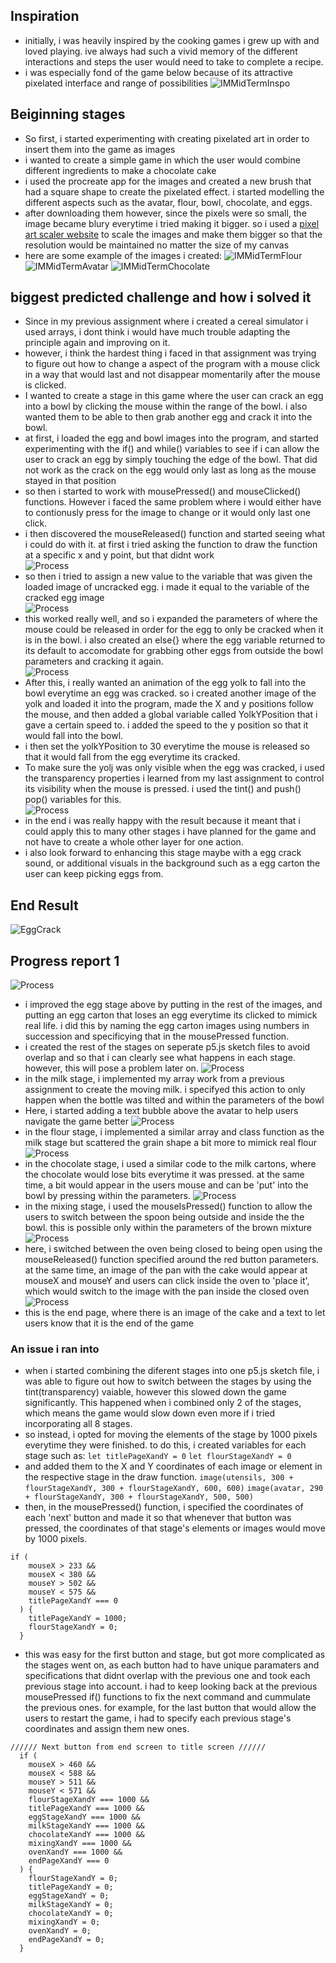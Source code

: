 ## Inspiration
- initially, i was heavily inspired by the cooking games i grew up with and loved playing. ive always had such a vivid memory of the different interactions and steps the user would need to take to complete a recipe.
- i was especially fond of the game below because of its attractive pixelated interface and range of possibilities
![IMMidTermInspo](IMMidTermInspo.jpeg)
## Beiginning stages
- So first, i started experimenting with creating pixelated art in order to insert them into the game as images
- i wanted to create a simple game in which the user would combine different ingredients to make a chocolate cake
- i used the procreate app for the images and created a new brush that had a square shape to create the pixelated effect. i started modelling the different aspects such as the avatar, flour, bowl, chocolate, and eggs.
- after downloading them however, since the pixels were so small, the image became blury everytime i tried making it bigger. so i used a [pixel art scaler website](https://yal.cc/r/19/upscale/) to scale the images and make them bigger so that the resolution would be maintained no matter the size of my canvas
- here are some example of the images i created:
![IMMidTermFlour](IMG_0807(1).png)
![IMMidTermAvatar](IMG_0804(1).png)
![IMMidTermChocolate](IMG_0805(1).png)
## biggest predicted challenge and how i solved it
- Since in my previous assignment where i created a cereal simulator i used arrays, i dont think i would have much trouble adapting the principle again and improving on it. 
- however, i think the hardest thing i faced in that assignment was trying to figure out how to change a aspect of the program with a mouse click in a way that would last and not disappear momentarily after the mouse is clicked.
- I wanted to create a stage in this game where the user can crack an egg into a bowl by clicking the mouse within the range of the bowl. i also wanted them to be able to then grab another egg and crack it into the bowl.
- at first, i loaded the egg and bowl images into the program, and started experimenting with the if() and while() variables to see if i can allow the user to crack an egg by simply touching the edge of the bowl. That did not work as the crack on the egg would only last as long as the mouse stayed in that position
- so then i started to work with mousePressed() and mouseClicked() functions. However i faced the same problem where i would either have to contionusly press for the image to change or it would only last one click.
- i then discovered the mouseReleased() function and started seeing what i could do with it. at first i tried asking the function to draw the function at a specific x and y point, but that didnt work <br />
![Process](ProcessMidTerm1.png)
- so then i tried to assign a new value to the variable that was given the loaded image of uncracked egg. i made it equal to the variable of the cracked egg image <br />
![Process](ProcessMidTerm2.png)
- this worked really well, and so i expanded the parameters of where the mouse could be released in order for the egg to only be cracked when it is in the bowl. i also created an else{} where the egg variable returned to its default to accomodate for grabbing other eggs from outside the bowl parameters and cracking it again. <br />
![Process](ProcessMidTerm3.png)
- After this, i really wanted an animation of the egg yolk to fall into the bowl everytime an egg was cracked. so i created another image of the yolk and loaded it into the program, made the X and y positions follow the mouse, and then added a global variable called YolkYPosition that i gave a certain speed to. i added the speed to the y position so that it would fall into the bowl.
- i then set the yolkYPosition to 30 everytime the mouse is released so that it would fall from the egg everytime its cracked.
- To make sure the yolj was only visible when the egg was cracked, i used the transparency properties i learned from my last assignment to control its visibility when the mouse is pressed. i used the tint() and push() pop() variables for this. <br />
![Process](ProcessMidTerm4.png)
- in the end i was really happy with the result because it meant that i could apply this to many other stages i have planned for the game and not have to create a whole other layer for one action.
- i also look forward to enhancing this stage maybe with a egg crack sound, or additional visuals in the background such as a egg carton the user can keep picking eggs from.
## End Result
![EggCrack](https://user-images.githubusercontent.com/98512587/156070719-1507c5f0-96fd-4a4e-9b01-46cba9da12cc.gif)
## Progress report 1
![Process](ProcessMidTerm5.2.png)
- i improved the egg stage above by putting in the rest of the images, and putting an egg carton that loses an egg everytime its clicked to mimick real life. i did this by naming the egg carton images using numbers in succession and specificying that in the mousePressed function.
- i created the rest of the stages on seperate p5.js sketch files to avoid overlap and so that i can clearly see what happens in each stage. however, this will pose a problem later on.
![Process](ProcessMidTerm6.png)
- in the milk stage, i implemented my array work from a previous assignment to create the moving milk. i specifyed this action to only happen when the bottle was tilted and within the parameters of the bowl
- Here, i started adding a text bubble above the avatar to help users navigate the game better
![Process](ProcessMidTerm7.png)
- in the flour stage, i implemented a similar array and class function as the milk stage but scattered the grain shape a bit more to mimick real flour
![Process](ProcessMidTerm8.png)
- in the chocolate stage, i used a similar code to the milk cartons, where the chocolate would lose bits everytime it was pressed. at the same time, a bit would appear in the users mouse and can be 'put' into the bowl by pressing within the parameters. 
![Process](ProcessMidTerm9.png)
- in the mixing stage, i used the mouseIsPressed() function to allow the users to switch between the spoon being outside and inside the the bowl. this is possible only within the parameters of the brown mixture
![Process](ProcessMidTerm10.png)
- here, i switched between the oven being closed to being open using the mouseReleased() function specified around the red button parameters. at the same time, an image of the pan with the cake would appear at mouseX and mouseY and users can click inside the oven to 'place it', which would switch to the image with the pan inside the closed oven
![Process](ProcessMidTerm11.png)
- this is the end page, where there is an image of the cake and a text to let users know that it is the end of the game
### An issue i ran into
- when i started combining the diferent stages into one p5.js sketch file, i was able to figure out how to switch between the stages by using the tint(transparency) vaiable, however this slowed down the game significantly. This happened when i combined only 2 of the stages, which means the game would slow down even more if i tried incorporating all 8 stages.
- so instead, i opted for moving the elements of the stage by 1000 pixels everytime they were finished. to do this, i created variables for each stage such as:
`let titlePageXandY = 0`
`let flourStageXandY = 0`
- and added them to the X and Y coordinates of each image or element in the respective stage in the draw function.
`image(utensils, 300 + flourStageXandY, 300 + flourStageXandY, 600, 600)`
`image(avatar, 290 + flourStageXandY, 300 + flourStageXandY, 500, 500)`
- then, in the mousePressed() function, i specified the coordinates of each 'next' button and made it so that whenever that button was pressed, the coordinates of that stage's elements or images would move by 1000 pixels.
```````
if (
    mouseX > 233 &&
    mouseX < 380 &&
    mouseY > 502 &&
    mouseY < 575 &&
    titlePageXandY === 0
  ) {
    titlePageXandY = 1000;
    flourStageXandY = 0;
  }
```````
- this was easy for the first button and stage, but got more complicated as the stages went on, as each button had to have unique paramaters and specifications that didnt overlap with the previous one and took each previous stage into account. i had to keep looking back at the previous mousePressed if() functions to fix the next command and cummulate the previous ones. for example, for the last button that would allow the users to restart the game, i had to specify each previous stage's coordinates and assign them new ones.
```````
////// Next button from end screen to title screen //////
  if (
    mouseX > 460 &&
    mouseX < 588 &&
    mouseY > 511 &&
    mouseY < 571 &&
    flourStageXandY === 1000 &&
    titlePageXandY === 1000 &&
    eggStageXandY === 1000 &&
    milkStageXandY === 1000 &&
    chocolateXandY === 1000 &&
    mixingXandY === 1000 &&
    ovenXandY === 1000 &&
    endPageXandY === 0
  ) {
    flourStageXandY = 0;
    titlePageXandY = 0;
    eggStageXandY = 0;
    milkStageXandY = 0;
    chocolateXandY = 0;
    mixingXandY = 0;
    ovenXandY = 0;
    endPageXandY = 0;
  }
```````

